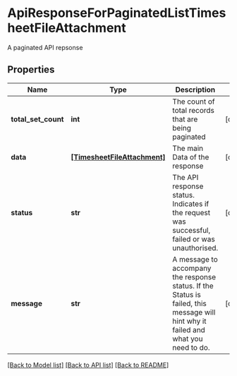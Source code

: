 # ApiResponseForPaginatedListTimesheetFileAttachment

A paginated API repsonse
## Properties
Name | Type | Description | Notes
------------ | ------------- | ------------- | -------------
**total_set_count** | **int** | The count of total records that are being paginated | [optional] 
**data** | [**[TimesheetFileAttachment]**](TimesheetFileAttachment.md) | The main Data of the response | [optional] 
**status** | **str** | The API response status. Indicates if the request was successful, failed or was unauthorised. | [optional] 
**message** | **str** | A message to accompany the response status.  If the Status is failed, this message will hint why it failed and what you need to do. | [optional] 

[[Back to Model list]](../README.md#documentation-for-models) [[Back to API list]](../README.md#documentation-for-api-endpoints) [[Back to README]](../README.md)


